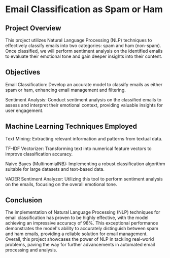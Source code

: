 # Email Classification as Spam or Ham
## Project Overview
This project utilizes Natural Language Processing (NLP) techniques to effectively classify emails into two categories: spam and ham (non-spam). Once classified, we will perform sentiment analysis on the identified emails to evaluate their emotional tone and gain deeper insights into their content.  

## Objectives
Email Classification: Develop an accurate model to classify emails as either spam or ham, enhancing email management and filtering.  

Sentiment Analysis: Conduct sentiment analysis on the classified emails to assess and interpret their emotional context, providing valuable insights for user engagement.  

## Machine Learning Techniques Employed
Text Mining: Extracting relevant information and patterns from textual data.  

TF-IDF Vectorizer: Transforming text into numerical feature vectors to improve classification accuracy.  

Naive Bayes (MultinomialNB): Implementing a robust classification algorithm suitable for large datasets and text-based data.  

VADER Sentiment Analyzer: Utilizing this tool to perform sentiment analysis on the emails, focusing on the overall emotional tone.  

## Conclusion
The implementation of Natural Language Processing (NLP) techniques for email classification has proven to be highly effective, with the model achieving an impressive accuracy of 98%. This exceptional performance demonstrates the model's ability to accurately distinguish between spam and ham emails, providing a reliable solution for email management.  
Overall, this project showcases the power of NLP in tackling real-world problems, paving the way for further advancements in automated email processing and analysis.